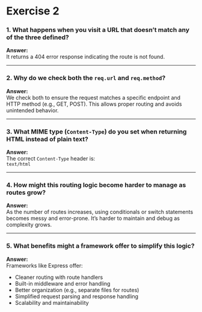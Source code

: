 # Exercise 2

### 1. What happens when you visit a URL that doesn’t match any of the three defined?

**Answer:**  
It returns a 404 error response indicating the route is not found.

---

### 2. Why do we check both the `req.url` and `req.method`?

**Answer:**  
We check both to ensure the request matches a specific endpoint and HTTP method (e.g., GET, POST). This allows proper routing and avoids unintended behavior.

---

### 3. What MIME type (`Content-Type`) do you set when returning HTML instead of plain text?

**Answer:**  
The correct `Content-Type` header is:  
`text/html`

---

### 4. How might this routing logic become harder to manage as routes grow?

**Answer:**  
As the number of routes increases, using conditionals or switch statements becomes messy and error-prone. It’s harder to maintain and debug as complexity grows.

---

### 5. What benefits might a framework offer to simplify this logic?

**Answer:**  
Frameworks like Express offer:
- Cleaner routing with route handlers
- Built-in middleware and error handling
- Better organization (e.g., separate files for routes)
- Simplified request parsing and response handling
- Scalability and maintainability
